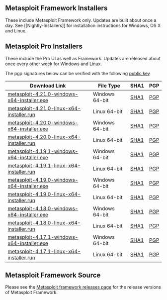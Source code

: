 ## Metasploit Framework Installers

These include Metasploit Framework only. Updates are built about once a day.
See [[Nightly-Installers]] for installation instructions for Windows, OS X and Linux.

## Metasploit Pro Installers

These include the Pro UI as well as Framework.
Updates are released about once every other week for Windows and Linux.

The pgp signatures below can be verified with the following [public key](https://pgp.mit.edu/pks/lookup?op=get&search=0xCDFB5FA52007B954)

|Download Link|File Type|SHA1|PGP|
|-|-|-|-|
| [metasploit-4.21.0-windows-x64-installer.exe](https://downloads.metasploit.com/data/releases/metasploit-latest-windows-x64-installer.exe) | Windows 64-bit | [SHA1](https://downloads.metasploit.com/data/releases/metasploit-latest-windows-x64-installer.exe.sha1) | [PGP](https://downloads.metasploit.com/data/releases/metasploit-latest-windows-x64-installer.exe.asc)|
| [metasploit-4.21.0-linux-x64-installer.run](https://downloads.metasploit.com/data/releases/metasploit-latest-linux-x64-installer.run) | Linux 64-bit | [SHA1](https://downloads.metasploit.com/data/releases/metasploit-latest-linux-x64-installer.run.sha1) | [PGP](https://downloads.metasploit.com/data/releases/metasploit-latest-linux-x64-installer.run.asc)|
| [metasploit-4.20.0-windows-x64-installer.exe](https://downloads.metasploit.com/data/releases/archive/metasploit-4.20.0-2021112001-windows-x64-installer.exe) | Windows 64-bit | [SHA1](https://downloads.metasploit.com/data/releases/archive/metasploit-4.20.0-2021112001-windows-x64-installer.exe.sha1) | [PGP](https://downloads.metasploit.com/data/releases/archive/metasploit-4.20.0-2021112001-windows-x64-installer.exe.asc)|
| [metasploit-4.20.0-linux-x64-installer.run](https://downloads.metasploit.com/data/releases/archive/metasploit-4.20.0-2021112001-linux-x64-installer.run) | Linux 64-bit | [SHA1](https://downloads.metasploit.com/data/releases/archive/metasploit-4.20.0-2021112001-linux-x64-installer.run.sha1) | [PGP](https://downloads.metasploit.com/data/releases/archive/metasploit-4.20.0-2021112001-linux-x64-installer.run.asc)|
| [metasploit-4.19.1-windows-x64-installer.exe](https://downloads.metasploit.com/data/releases/archive/metasploit-4.19.1-2021073101-windows-x64-installer.exe) | Windows 64-bit | [SHA1](https://downloads.metasploit.com/data/releases/archive/metasploit-4.19.1-2021073101-windows-x64-installer.exe.sha1) | [PGP](https://downloads.metasploit.com/data/releases/archive/metasploit-4.19.1-2021073101-windows-x64-installer.exe.asc)|
| [metasploit-4.19.1-linux-x64-installer.run](https://downloads.metasploit.com/data/releases/archive/metasploit-4.19.1-2021073101-linux-x64-installer.run) | Linux 64-bit | [SHA1](https://downloads.metasploit.com/data/releases/archive/metasploit-4.19.1-2021073101-linux-x64-installer.run.sha1) | [PGP](https://downloads.metasploit.com/data/releases/archive/metasploit-4.19.1-2021073101-linux-x64-installer.run.asc)|
| [metasploit-4.19.0-windows-x64-installer.exe](https://downloads.metasploit.com/data/releases/archive/metasploit-4.19.0-2021031701-windows-x64-installer.exe) | Windows 64-bit | [SHA1](https://downloads.metasploit.com/data/releases/archive/metasploit-4.19.0-2021031701-windows-x64-installer.exe.sha1) | [PGP](https://downloads.metasploit.com/data/releases/archive/metasploit-4.19.0-2021031701-windows-x64-installer.exe.asc)|
| [metasploit-4.19.0-linux-x64-installer.run](https://downloads.metasploit.com/data/releases/archive/metasploit-4.19.0-2021031701-linux-x64-installer.run) | Linux 64-bit | [SHA1](https://downloads.metasploit.com/data/releases/archive/metasploit-4.19.0-2021031701-linux-x64-installer.run.sha1) | [PGP](https://downloads.metasploit.com/data/releases/archive/metasploit-4.19.0-2021031701-linux-x64-installer.run.asc)|
| [metasploit-4.18.0-windows-x64-installer.exe](https://downloads.metasploit.com/data/releases/archive/metasploit-4.18.0-2020101201-windows-x64-installer.exe) | Windows 64-bit | [SHA1](https://downloads.metasploit.com/data/releases/archive/metasploit-4.18.0-2020101201-windows-x64-installer.exe.sha1) | [PGP](https://downloads.metasploit.com/data/releases/archive/metasploit-4.18.0-2020101201-windows-x64-installer.exe.asc)|
| [metasploit-4.18.0-linux-x64-installer.run](https://downloads.metasploit.com/data/releases/archive/metasploit-4.18.0-2020101201-linux-x64-installer.run) | Linux 64-bit | [SHA1](https://downloads.metasploit.com/data/releases/archive/metasploit-4.18.0-2020101201-linux-x64-installer.run.sha1) | [PGP](https://downloads.metasploit.com/data/releases/archive/metasploit-4.18.0-2020101201-linux-x64-installer.run.asc)|
| [metasploit-4.17.1-windows-x64-installer.exe](https://downloads.metasploit.com/data/releases/archive/metasploit-4.17.1-2020080301-windows-x64-installer.exe) | Windows 64-bit | [SHA1](https://downloads.metasploit.com/data/releases/archive/metasploit-4.17.1-2020080301-windows-x64-installer.exe.sha1) | [PGP](https://downloads.metasploit.com/data/releases/archive/metasploit-4.17.1-2020080301-windows-x64-installer.exe.asc)|
| [metasploit-4.17.1-linux-x64-installer.run](https://downloads.metasploit.com/data/releases/archive/metasploit-4.17.1-2020080301-linux-x64-installer.run) | Linux 64-bit | [SHA1](https://downloads.metasploit.com/data/releases/archive/metasploit-4.17.1-2020080301-linux-x64-installer.run.sha1) | [PGP](https://downloads.metasploit.com/data/releases/archive/metasploit-4.17.1-2020080301-linux-x64-installer.run.asc)|


## Metasploit Framework Source

Please see the [Metasploit framework releases page](https://github.com/rapid7/metasploit-framework/releases) for the release versions of Metasploit Framework.
